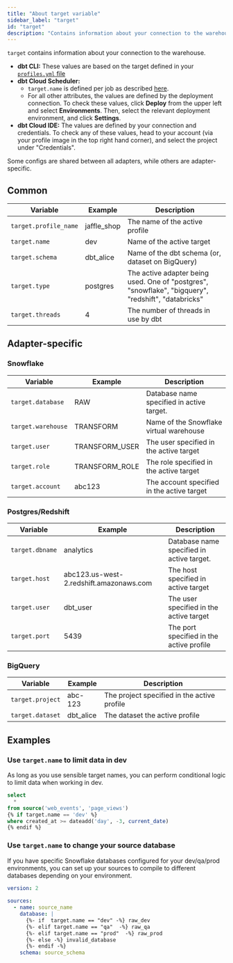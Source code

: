 ```yaml
---
title: "About target variable"
sidebar_label: "target"
id: "target"
description: "Contains information about your connection to the warehouse."
---
```


`target` contains information about your connection to the warehouse.

* **dbt CLI:** These values are based on the target defined in your [`profiles.yml` file](/docs/core/connect-data-platform/profiles.yml)
* **dbt Cloud Scheduler:**
    * `target.name` is defined per job as described [here](/docs/build/custom-target-names).
    * For all other attributes, the values are defined by the deployment connection. To check these values, click **Deploy** from the upper left and select **Environments**. Then, select the relevant deployment environment, and click **Settings**.
* **dbt Cloud IDE:** The values are defined by your connection and credentials. To check any of these values, head to your account (via your profile image in the top right hand corner), and select the project under "Credentials".


Some configs are shared between all adapters, while others are adapter-specific.

## Common
| Variable | Example | Description |
| -------- | ------- | ----------- |
| `target.profile_name` | jaffle_shop | The name of the active profile |
| `target.name` | dev | Name of the active target |
| `target.schema` | dbt_alice | Name of the dbt schema (or, dataset on BigQuery) |
| `target.type` | postgres | The active adapter being used. One of "postgres", "snowflake", "bigquery", "redshift", "databricks" |
| `target.threads` | 4 | The number of threads in use by dbt |


## Adapter-specific
### Snowflake

| Variable | Example | Description |
| -------- | ------- | ----------- |
| `target.database` | RAW | Database name specified in active target. |
| `target.warehouse` | TRANSFORM | Name of the Snowflake virtual warehouse |
| `target.user` | TRANSFORM_USER | The user specified in the active target |
| `target.role` | TRANSFORM_ROLE | The role specified in the active target |
| `target.account` | abc123 | The account specified in the active target |

### Postgres/Redshift

| Variable | Example | Description |
| -------- | ------- | ----------- |
| `target.dbname` | analytics | Database name specified in active target. |
| `target.host` | abc123.us-west-2.redshift.amazonaws.com | The host specified in active target |
| `target.user` | dbt_user | The user specified in the active target |
| `target.port` | 5439 | The port specified in the active profile |

### BigQuery

| Variable | Example | Description |
| -------- | ------- | ----------- |
| `target.project` | abc-123 | The project specified in the active profile |
| `target.dataset` | dbt_alice | The dataset the active profile |

## Examples
### Use `target.name` to limit data in dev

As long as you use sensible target names, you can perform conditional logic to limit data when working in dev.

```sql
select
  *
from source('web_events', 'page_views')
{% if target.name == 'dev' %}
where created_at >= dateadd('day', -3, current_date)
{% endif %}
```

### Use `target.name` to change your source database
If you have specific Snowflake databases configured for your dev/qa/prod environments,
you can set up your sources to compile to different databases depending on your 
environment. 

```yml
version: 2
 
sources:
  - name: source_name 
    database: |
      {%- if  target.name == "dev" -%} raw_dev
      {%- elif target.name == "qa"  -%} raw_qa
      {%- elif target.name == "prod"  -%} raw_prod
      {%- else -%} invalid_database
      {%- endif -%}
    schema: source_schema
```
